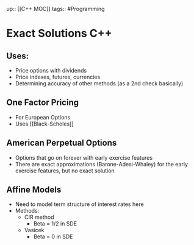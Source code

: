 up:: [[C++ MOC]]
tags:: #Programming
# Exact Solutions C++
## Uses:
- Price options with dividends
- Price indexes, futures, currencies
- Determining accuracy of other methods (as a 2nd check basically)
## One Factor Pricing
- For European Options
- Uses [[Black-Scholes]]
## American Perpetual Options
- Options that go on forever with early exercise features
- There are exact approximations (Barone-Adesi-Whaley) for the early exercise features, but no exact solution
## Affine Models
- Need to model term structure of interest rates here
- Methods:
	- CIR method
		- Beta = 1/2 in SDE
	- Vasicek
		- Beta = 0 in SDE